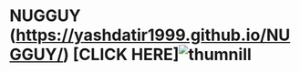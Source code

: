 # NUGGUY (https://yashdatir1999.github.io/NUGGUY/) [CLICK HERE]![thumnill](https://github.com/yashdatir1999/NUGGUY/assets/137477848/2e5c932f-10df-42f5-856c-020ebea7ad6a)
